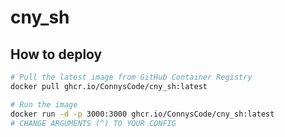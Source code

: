 # cny_sh

## How to deploy
```bash
# Pull the latest image from GitHub Container Registry
docker pull ghcr.io/ConnysCode/cny_sh:latest

# Run the image
docker run -d -p 3000:3000 ghcr.io/ConnysCode/cny_sh:latest
# CHANGE ARGUMENTS (^) TO YOUR CONFIG
```
